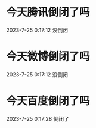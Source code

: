 # 今天腾讯倒闭了吗

2023-7-25 0:17:12 没倒闭

# 今天微博倒闭了吗

2023-7-25 0:17:12 没倒闭

# 今天百度倒闭了吗

2023-7-25 0:17:28 倒闭了

